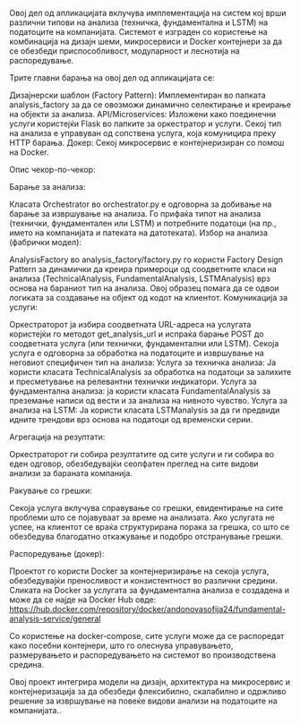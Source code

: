 Овој дел од апликацијата вклучува имплементација на систем кој врши различни типови на анализа (техничка, фундаментална и LSTM) на податоците на компанијата. Системот е изграден со користење на комбинација на дизајн шеми, микросервиси и Docker контејнери за да се обезбеди приспособливост, модуларност и леснотија на распоредување.

Трите главни барања на овој дел од апликацијата се:

Дизајнерски шаблон (Factory Pattern): Имплементиран во папката analysis_factory за да се овозможи динамично селектирање и креирање на објекти за анализа.
API/Microservices: Изложени како поединечни услуги користејќи Flask во папките за оркестратор и услуги. Секој тип на анализа е управуван од сопствена услуга, која комуницира преку HTTP барања.
Докер: Секој микросервис е контејнеризиран со помош на Docker.

Опис чекор-по-чекор:

Барање за анализа:

Класата Orchestrator во orchestrator.py е одговорна за добивање на барање за извршување на анализа. Го прифаќа типот на анализа (технички, фундаментален или LSTM) и потребните податоци (на пр., името на компанијата и патеката на датотеката).
Избор на анализа (фабрички модел):

AnalysisFactory во analysis_factory/factory.py го користи Factory Design Pattern за динамички да креира примероци од соодветните класи на анализа (TechnicalAnalysis, FundamentalAnalysis, LSTMAnalysis) врз основа на бараниот тип на анализа. Овој образец помага да се одвои логиката за создавање на објект од кодот на клиентот.
Комуникација за услуги:

Оркестраторот ја избира соодветната URL-адреса на услугата користејќи го методот get_analysis_url и испраќа барање POST до соодветната услуга (или технички, фундаментални или LSTM).
Секоја услуга е одговорна за обработка на податоците и извршување на неговиот специфичен тип на анализа:
Услуга за техничка анализа: Ја користи класата TechnicalAnalysis за обработка на податоци за залихите и пресметување на релевантни технички индикатори.
Услуга за фундаментална анализа: ја користи класата FundamentalAnalysis за преземање написи од вести и за анализа на нивното чувство.
Услуга за анализа на LSTM: Ја користи класата LSTManalysis за да ги предвиди идните трендови врз основа на податоци од временски серии.

Агрегација на резултати:

Оркестраторот ги собира резултатите од сите услуги и ги собира во еден одговор, обезбедувајќи сеопфатен преглед на сите видови анализи за бараната компанија.

Ракување со грешки:

Секоја услуга вклучува справување со грешки, евидентирање на сите проблеми што се појавуваат за време на анализата. Ако услугата не успее, на клиентот се враќа структурирана порака за грешка, со што се обезбедува благодатно откажување и подобро отстранување грешки.

Распоредување (докер):

Проектот го користи Docker за контејнеризирање на секоја услуга, обезбедувајќи преносливост и конзистентност во различни средини.
Сликата на Docker за услугата за фундаментална анализа е создадена и може да се најде на Docker Hub овде: https://hub.docker.com/repository/docker/andonovasofija24/fundamental-analysis-service/general

Со користење на docker-compose, сите услуги може да се распоредат како посебни контејнери, што го олеснува управувањето, размерувањето и распоредувањето на системот во производствена средина.

Овој проект интегрира модели на дизајн, архитектура на микросервис и контејнеризација за да обезбеди флексибилно, скалабилно и одржливо решение за извршување на повеќе видови анализи на податоците на компанијата..
